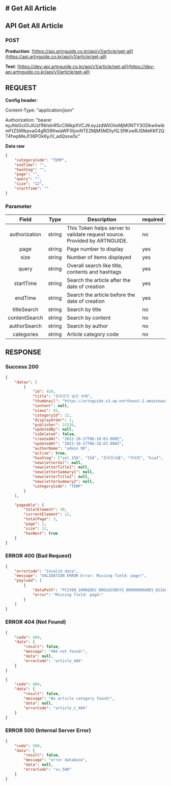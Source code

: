 ## # **Get All Article**

## **API Get All Article**

### **POST**

**Production**: [https://api.artnguide.co.kr/api/v1/article/get-all](https://api.artnguide.co.kr/api/v1/article/get-all)

**Test**: [https://dev-api.artnguide.co.kr/api/v1/article/get-all](https://dev-api.artnguide.co.kr/api/v1/article/get-all)

## **REQUEST**

**Config header**:

Content-Type: "application/json"

Authorization: "bearer eyJhbGciOiJIUzI1NiIsInR5cCI6IkpXVCJ9.eyJzdWIiOiIxMjM0NTY3ODkwIiwibmFtZSI6IkpvaG4gRG9lIiwiaWF0IjoxNTE2MjM5MDIyfQ.SflKxwRJSMeKKF2QT4fwpMeJf36POk6yJV_adQssw5c"

**Data raw**

```json
{
    "categoryCode": "TEMP",
    "endTime": "",
    "hashtag": "",
    "page": "",
    "query": "",
    "size": "12",
    "startTime": ""
}
```

### **Parameter**

|     Field     | Type   | Description                                                                | required |
| :-----------: | ------ | -------------------------------------------------------------------------- | -------- |
| authorization | string | This Token helps server to validate request source. Provided by ARTNGUIDE. | no       |
|     page      | string | Page number to display                                                     | yes      |
|     size      | string | Number of items displayed                                                  | yes      |
|     query     | string | Overall search like title, contents and hashtags                           | yes      |
|   startTime   | string | Search the article after the date of creation                              | yes      |
|    endTime    | string | Search the article before the date of creation                             | yes      |
|  titleSearch  | string | Search by title                                                            | no       |
| contentSearch | string | Search by content                                                          | no       |
| authorSearch  | string | Search by author                                                           | no       |
|  categories   | string | Article category code                                                      | no       |

## **RESPONSE**

### **Success 200**

```json
{
    "datas": [
        {
            "id": 419,
            "title": "프리즈가 남긴 숙제",
            "thumbnail": "https://artnguide.s3.ap-northeast-2.amazonaws.com/article/artng_1665987482892_%EC%95%A0%EB%84%90%EB%A6%AC%EC%8A%A4%ED%8A%B8%20%EB%A6%AC%ED%8F%AC%ED%8A%B8.png",
            "content": null,
            "views": 91,
            "categoryId": 12,
            "displayOrder": 1,
            "publisher": 22326,
            "updatedBy": null,
            "isDeleted": false,
            "createdAt": "2022-10-17T06:18:03.000Z",
            "updatedAt": "2022-10-17T06:18:03.000Z",
            "authorName": "admin 90",
            "active": true,
            "hashtag": ["vol.158", "158", "프리즈서울", "키아프", "kiaf", "이우환", "야요이쿠사마", "박서보", "이배"],
            "newsletterVol": null,
            "newsletterTitle1": null,
            "newsletterSummary1": null,
            "newsletterTitle2": null,
            "newsletterSummary2": null,
            "categoryCode": "TEMP"
        }
    ],

    "pageable": {
        "totalElement": 30,
        "currentElement": 12,
        "totalPage": 3,
        "page": 1,
        "size": 12,
        "hasNext": true
    }
}
```

### **ERROR 400 (Bad Request)**

```json
{
    "errorCode": "Invalid_data",
    "message": "VALIDATION ERROR Error: Missing field: page!",
    "payload": [
        {
            "dataPath": "PCIVEN_1000&DEV_0001&SUBSYS_00000000&REV_021&08",
            "error": "Missing field: page!"
        }
    ]
}
```

### **ERROR 404 (Not Found)**

```json
{
    "code": 404,
    "data": {
        "result": false,
        "message": "404 not found!",
        "data": null,
        "errorCode": "article_404"
    }
}
```

```json
{
    "code": 404,
    "data": {
        "result": false,
        "message": "No article category found!",
        "data": null,
        "errorCode": "article_c_404"
    }
}
```

### **ERROR 500 (Internal Server Error)**

```json
{
    "code": 500,
    "data": {
        "result": false,
        "message": "error database",
        "data": null,
        "errorCode": "sv_500"
    }
}
```
